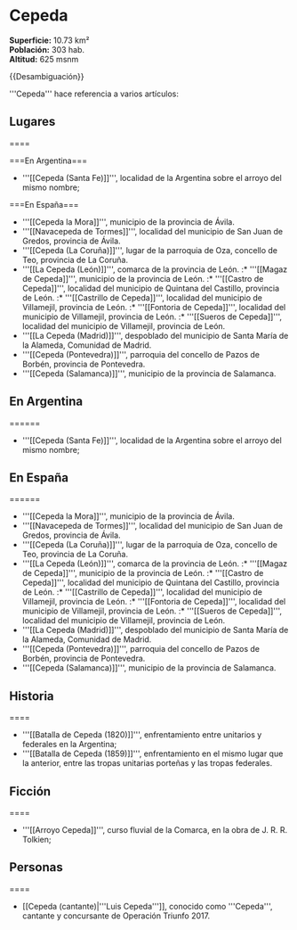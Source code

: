 # Cepeda

**Superficie:** 10.73 km²  
**Población:** 303 hab.  
**Altitud:** 625 msnm  

{{Desambiguación}}

'''Cepeda''' hace referencia a varios artículos:

## Lugares

====

===En Argentina===
* '''[[Cepeda (Santa Fe)]]''', localidad de la Argentina sobre el arroyo del mismo nombre;

===En España===
* '''[[Cepeda la Mora]]''', municipio de la provincia de Ávila.
* '''[[Navacepeda de Tormes]]''', localidad del municipio de San Juan de Gredos, provincia de Ávila.
* '''[[Cepeda (La Coruña)]]''', lugar de la parroquia de Oza, concello de Teo, provincia de La Coruña.
* '''[[La Cepeda (León)]]''', comarca de la provincia de León.
:* '''[[Magaz de Cepeda]]''', municipio de la provincia de León.
:* '''[[Castro de Cepeda]]''', localidad del municipio de Quintana del Castillo, provincia de León.
:* '''[[Castrillo de Cepeda]]''', localidad del municipio de Villamejil, provincia de León.
:* '''[[Fontoria de Cepeda]]''', localidad del municipio de Villamejil, provincia de León.
:* '''[[Sueros de Cepeda]]''', localidad del municipio de Villamejil, provincia de León.
* '''[[La Cepeda (Madrid)]]''', despoblado del municipio de Santa María de la Alameda, Comunidad de Madrid.
* '''[[Cepeda (Pontevedra)]]''', parroquia del concello de Pazos de Borbén, provincia de Pontevedra.
* '''[[Cepeda (Salamanca)]]''', municipio de la provincia de Salamanca.

## En Argentina

======
* '''[[Cepeda (Santa Fe)]]''', localidad de la Argentina sobre el arroyo del mismo nombre;

## En España

======
* '''[[Cepeda la Mora]]''', municipio de la provincia de Ávila.
* '''[[Navacepeda de Tormes]]''', localidad del municipio de San Juan de Gredos, provincia de Ávila.
* '''[[Cepeda (La Coruña)]]''', lugar de la parroquia de Oza, concello de Teo, provincia de La Coruña.
* '''[[La Cepeda (León)]]''', comarca de la provincia de León.
:* '''[[Magaz de Cepeda]]''', municipio de la provincia de León.
:* '''[[Castro de Cepeda]]''', localidad del municipio de Quintana del Castillo, provincia de León.
:* '''[[Castrillo de Cepeda]]''', localidad del municipio de Villamejil, provincia de León.
:* '''[[Fontoria de Cepeda]]''', localidad del municipio de Villamejil, provincia de León.
:* '''[[Sueros de Cepeda]]''', localidad del municipio de Villamejil, provincia de León.
* '''[[La Cepeda (Madrid)]]''', despoblado del municipio de Santa María de la Alameda, Comunidad de Madrid.
* '''[[Cepeda (Pontevedra)]]''', parroquia del concello de Pazos de Borbén, provincia de Pontevedra.
* '''[[Cepeda (Salamanca)]]''', municipio de la provincia de Salamanca.

## Historia

====
* '''[[Batalla de Cepeda (1820)]]''', enfrentamiento entre unitarios y federales en la Argentina;
* '''[[Batalla de Cepeda (1859)]]''', enfrentamiento en el mismo lugar que la anterior, entre las tropas unitarias porteñas y las tropas federales.

## Ficción

====
* '''[[Arroyo Cepeda]]''', curso fluvial de la Comarca, en la obra de J. R. R. Tolkien;

## Personas

====
* [[Cepeda (cantante)|'''Luis Cepeda''']], conocido como '''Cepeda''', cantante y concursante de Operación Triunfo 2017.
